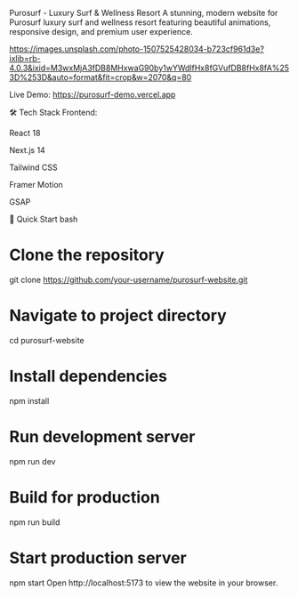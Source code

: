 Purosurf - Luxury Surf & Wellness Resort
A stunning, modern website for Purosurf luxury surf and wellness resort featuring beautiful animations, responsive design, and premium user experience.

https://images.unsplash.com/photo-1507525428034-b723cf961d3e?ixlib=rb-4.0.3&ixid=M3wxMjA3fDB8MHxwaG90by1wYWdlfHx8fGVufDB8fHx8fA%253D%253D&auto=format&fit=crop&w=2070&q=80

Live Demo: https://purosurf-demo.vercel.app

🛠 Tech Stack
Frontend:

React 18

Next.js 14

Tailwind CSS

Framer Motion

GSAP

🚀 Quick Start
bash
# Clone the repository
git clone https://github.com/your-username/purosurf-website.git

# Navigate to project directory
cd purosurf-website

# Install dependencies
npm install

# Run development server
npm run dev

# Build for production
npm run build

# Start production server
npm start
Open http://localhost:5173 to view the website in your browser.